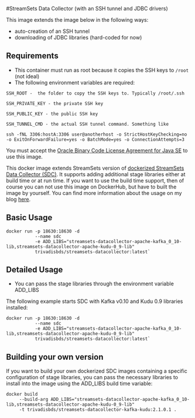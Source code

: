 #StreamSets Data Collector (with an SSH tunnel and JDBC drivers)

This image extends the image below in the following ways:

- auto-creation of an SSH tunnel
- downloading of JDBC libraries (hard-coded for now)

## Requirements
- This container must run as root because it copies the SSH keys to `/root` (not ideal)
- The following environment variables are required:

```
SSH_ROOT -  the folder to copy the SSH keys to. Typically /root/.ssh
```
```
SSH_PRIVATE_KEY - the private SSH key
```
```
SSH_PUBLIC_KEY - the public SSH key
```
```
SSH_TUNNEL_CMD - the actual SSH tunnel command. Something like

ssh -fNL 3306:hostA:3306 user@anotherhost -o StrictHostKeyChecking=no -o ExitOnForwardFailure=yes -o BatchMode=yes -o ConnectionAttempts=3

```

You must accept the [Oracle Binary Code License Agreement for Java SE](http://www.oracle.com/technetwork/java/javase/terms/license/index.html) to use this image.

This docker image extends StreamSets version of [dockerized StreamSets Data Collector (SDC)](https://hub.docker.com/r/streamsets/datacollector/). It supports adding additional stage libraries either at build time or at run time. If you want to use the build time support, then of course you can not use this image on DockerHub, but have to built the image by yourself.
You can find more information about the usage on my blog [here](https://guidoschmutz.wordpress.com/2016/10/25/additional-stage-libraries-with-dockerized-streamsets/).

Basic Usage
-----------
```
docker run -p 18630:18630 -d
           --name sdc
           -e ADD_LIBS="streamsets-datacollector-apache-kafka_0_10-lib,streamsets-datacollector-apache-kudu-0_9-lib"     
           trivadisbds/streamsets-datacollector:latest`
```
Detailed Usage
--------------
*   You can pass the stage libraries through the environment variable ADD_LIBS

The following example starts SDC with Kafka v0.10 and Kudu 0.9 libraries installed:

```
docker run -p 18630:18630 -d
           --name sdc
           -e ADD_LIBS="streamsets-datacollector-apache-kafka_0_10-lib,streamsets-datacollector-apache-kudu-0_9-lib"     
           trivadisbds/streamsets-datacollector:latest`
```

Building your own version
-------------------------

If you want to build your own dockerized SDC images containing a specific configuration of stage libraries, you can pass the necessary libraries to install into the image using the ADD_LIBS build time variable:

```
docker build
     --build-arg ADD_LIBS="streamsets-datacollector-apache-kafka_0_10-lib,streamsets-datacollector-apache-kudu-0_9-lib"
     -t trivadisbds/streamsets-datacollector-kafka-kudu:2.1.0.1 .
```
